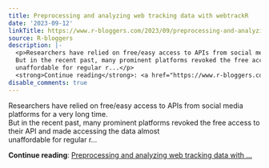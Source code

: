 ```yaml
---
title: Preprocessing and analyzing web tracking data with webtrackR
date: '2023-09-12'
linkTitle: https://www.r-bloggers.com/2023/09/preprocessing-and-analyzing-web-tracking-data-with-webtrackr/
source: R-bloggers
description: |-
  <p>Researchers have relied on free/easy access to APIs from social media platforms for a very long time.<br />
  But in the recent past, many prominent platforms revoked the free access to their API and made accessing the data almost<br />
  unaffordable for regular r...</p>
  <strong>Continue reading</strong>: <a href="https://www.r-bloggers.com/2023/09/preprocessing-and-analyzing-web-tracking-data-with-webtrackr/">Preprocessing and analyzing web tracking data with ...
disable_comments: true
---
```

<p>Researchers have relied on free/easy access to APIs from social media platforms for a very long time.<br />
But in the recent past, many prominent platforms revoked the free access to their API and made accessing the data almost<br />
unaffordable for regular r...</p>
<strong>Continue reading</strong>: <a href="https://www.r-bloggers.com/2023/09/preprocessing-and-analyzing-web-tracking-data-with-webtrackr/">Preprocessing and analyzing web tracking data with ...